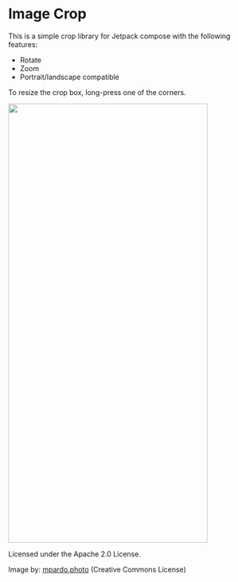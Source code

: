# Image Crop 
This is a simple crop library for Jetpack compose with the following features:  
- Rotate  
- Zoom  
- Portrait/landscape compatible  

To resize the crop box, long-press one of the corners.   

  
<img src="https://imgur.com/QCxMrRo" width="400" height="880"/>

Licensed under the Apache 2.0 License. 

Image by: [mpardo.photo](https://openverse.org/image/7d5eff82-fb20-40bf-9adf-40538c900d29) (Creative Commons License)
